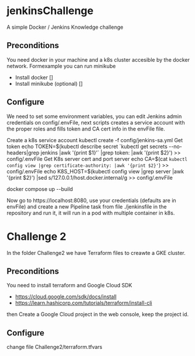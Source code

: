 # jenkinsChallenge
A simple Docker / Jenkins Knowledge challenge

## Preconditions
You need docker in your machine and  a k8s cluster accesible by the docker network. Formexample you can run minikube

- Install docker []
- Install minikube (optional) []

## Configure

We need to set some environment variables, you can edit Jenkins admin credentials on config/.envFile, next scripts creates a service account with the proper roles and fills token and CA cert info in the envFile file.

Create a k8s service account 
   kubectl create -f config/jenkins-sa.yml
Get token
   echo TOKEN=$(kubectl describe secret `kubectl get secrets --no-headers|grep jenkins |awk '{print $1}'` |grep token: |awk '{print $2}') >> config/.envFile
Get K8s server cert and port server 
   echo CA=$(cat `kubectl config view |grep certificate-authority: |awk '{print $2}'`) >> config/.envFile
   echo K8S_HOST=$(kubectl config view |grep server |awk '{print $2}') |sed  s/127\.0\.0\.1/host.docker.internal/g >> config/.envFile

docker compose up --build

Now go to https://localhost:8080, use your credentials (defaults are in envFile) and create a new Pipeline task from file ./jenkinsfile in the repository and run it, it will run in a pod with multiple container in k8s.

# Challenge 2

In the folder Challenge2 we have Terraform files to creawte a GKE cluster.

## Preconditions

You need to install terraform and Google Cloud SDK 

* https://cloud.google.com/sdk/docs/install
* https://learn.hashicorp.com/tutorials/terraform/install-cli

then Create a Google Cloud project in the web console, keep the project id.

## Configure

change file Challenge2/terraform.tfvars
